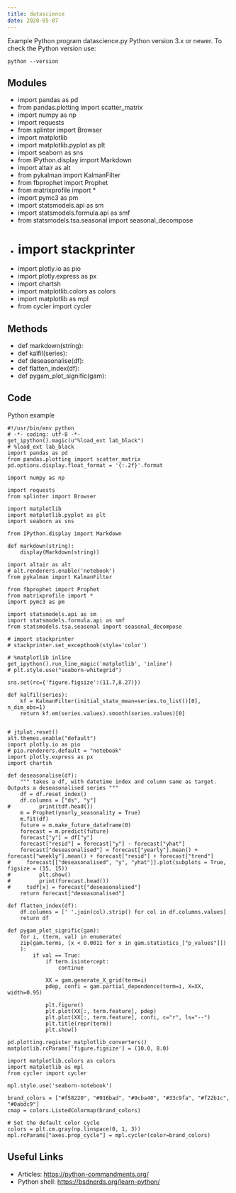 ```yaml
---
title: datascience
date: 2020-05-07
---
```

Example Python program datascience.py
Python version 3.x or newer.
To check the Python version use:

    python --version

## Modules

* import pandas as pd
* from pandas.plotting import scatter_matrix
* import numpy as np
* import requests
* from splinter import Browser
* import matplotlib
* import matplotlib.pyplot as plt
* import seaborn as sns
* from IPython.display import Markdown
* import altair as alt
* from pykalman import KalmanFilter
* from fbprophet import Prophet
* from matrixprofile import *
* import pymc3 as pm
* import statsmodels.api as sm
* import statsmodels.formula.api as smf
* from statsmodels.tsa.seasonal import seasonal_decompose
* # import stackprinter
* import plotly.io as pio
* import plotly.express as px
* import chartsh
* import matplotlib.colors as colors
* import matplotlib as mpl
* from cycler import cycler

## Methods

* def markdown(string):
* def kalfil(series):
* def deseasonalise(df):
* def flatten_index(df):
* def pygam_plot_signific(gam): 

## Code

Python example

    #!/usr/bin/env python
    # -*- coding: utf-8 -*-
    get_ipython().magic(u"%load_ext lab_black")
    # %load_ext lab_black
    import pandas as pd
    from pandas.plotting import scatter_matrix
    pd.options.display.float_format = '{:.2f}'.format
    
    import numpy as np
    
    import requests
    from splinter import Browser
    
    import matplotlib
    import matplotlib.pyplot as plt
    import seaborn as sns
    
    from IPython.display import Markdown
    
    def markdown(string):
        display(Markdown(string))
    
    import altair as alt
    # alt.renderers.enable('notebook')
    from pykalman import KalmanFilter
    
    from fbprophet import Prophet
    from matrixprofile import *
    import pymc3 as pm
    
    import statsmodels.api as sm
    import statsmodels.formula.api as smf
    from statsmodels.tsa.seasonal import seasonal_decompose
    
    # import stackprinter
    # stackprinter.set_excepthook(style='color')
    
    # %matplotlib inline
    get_ipython().run_line_magic('matplotlib', 'inline')
    # plt.style.use("seaborn-whitegrid")
    
    sns.set(rc={'figure.figsize':(11.7,8.27)})
    
    def kalfil(series):
        kf = KalmanFilter(initial_state_mean=series.to_list()[0], n_dim_obs=1)
        return kf.em(series.values).smooth(series.values)[0]
    
    
    # jtplot.reset()
    alt.themes.enable("default")
    import plotly.io as pio
    # pio.renderers.default = "notebook"
    import plotly.express as px
    import chartsh
    
    def deseasonalise(df):
        """ takes a df, with datetime index and column same as target. Outputs a deseasonalised series """
        df = df.reset_index()
        df.columns = ["ds", "y"]
    #         print(tdf.head())
        m = Prophet(yearly_seasonality = True)
        m.fit(df)
        future = m.make_future_dataframe(0)
        forecast = m.predict(future)
        forecast["y"] = df["y"]
        forecast["resid"] = forecast["y"] - forecast["yhat"]
        forecast["deseasonalised"] = forecast["yearly"].mean() + forecast["weekly"].mean() + forecast["resid"] + forecast["trend"]
    #     forecast[["deseasonalised", "y", "yhat"]].plot(subplots = True, figsize = (15, 15))
    #         plt.show()
    #         print(forecast.head())
    #     tsdf[x] = forecast["deseasonalised"]
        return forecast["deseasonalised"]
    
    def flatten_index(df):
        df.columns = [' '.join(col).strip() for col in df.columns.values]
        return df
    
    def pygam_plot_signific(gam): 
        for i, (term, val) in enumerate(
        zip(gam.terms, [x < 0.0011 for x in gam.statistics_["p_values"]])
        ):
            if val == True:
                if term.isintercept:
                    continue
    
                XX = gam.generate_X_grid(term=i)
                pdep, confi = gam.partial_dependence(term=i, X=XX, width=0.95)
    
                plt.figure()
                plt.plot(XX[:, term.feature], pdep)
                plt.plot(XX[:, term.feature], confi, c="r", ls="--")
                plt.title(repr(term))
                plt.show()
    
    pd.plotting.register_matplotlib_converters()
    matplotlib.rcParams['figure.figsize'] = (10.0, 8.0)
    
    import matplotlib.colors as colors
    import matplotlib as mpl
    from cycler import cycler
    
    mpl.style.use('seaborn-notebook')
    
    brand_colors = ["#f58220", "#916bad", "#9cba40", "#33c9fa", "#f22b1c", "#0abdc9"]
    cmap = colors.ListedColormap(brand_colors)
    
    # Set the default color cycle
    colors = plt.cm.gray(np.linspace(0, 1, 3))
    mpl.rcParams["axes.prop_cycle"] = mpl.cycler(color=brand_colors)
    

## Useful Links

- Articles: https://python-commandments.org/
- Python shell: https://bsdnerds.org/learn-python/
